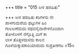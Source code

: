 +++
title = "015 ಸೀಳಿ ಹರಹಿತು"

+++
ಸೀಳಿ ಹರಹಿತು ಕರಿಗಳನು ನೇ  
ಪಾಳಗುದುರೆಯ ಥಟ್ಟುಗಳ ಹಿಂ  
ಗಾಲಲಣೆದುದು ರಥವನೈದಾರೇಳನೊಂದಾಗಿ  
ತೋಳೊಳಗೆ ನೆಗ್ಗೊತ್ತಿ ಮಿಗೆ ಕಾ  
ಲಾಳ ತೊತ್ತಳದುಳಿದು ಕಾಲನ  
ಗೂಳೆಯಕ್ಕುಪಕಾರಿಯಾದುದು ಸುಪ್ರತೀಕಗಜ    ॥15॥